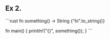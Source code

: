 ## Ex 2.

´´´rust
fn something() -> String {"hi".to_string()}

fn main() {
    println!("{}", something());
}
´´´
